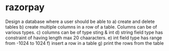 # razorpay
Design a database where a user should be able to
a) create and delete tables
b) create multiple columns in a row of a table. Columns can be of various types.
c) columns can be of type sting & int
d) string field type has constraint of having length max 20 chaaracters.
e) int field type has range from -1024 to 1024
f) insert a row in a table
g) print the rows from the table
